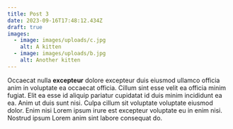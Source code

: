 ```yaml
---
title: Post 3
date: 2023-09-16T17:48:12.434Z
draft: true
images:
  - image: images/uploads/c.jpg
    alt: A kitten
  - image: images/uploads/b.jpg
    alt: Another kitten
---
```

Occaecat nulla **excepteur** dolore excepteur duis eiusmod ullamco officia anim in voluptate ea occaecat officia. Cillum sint esse velit ea officia minim fugiat. Elit ea esse id aliquip pariatur cupidatat id duis minim incididunt ea ea. Anim ut duis sunt nisi. Culpa cillum sit voluptate voluptate eiusmod dolor. Enim nisi Lorem ipsum irure est excepteur voluptate eu in enim nisi. Nostrud ipsum Lorem anim sint labore consequat do.